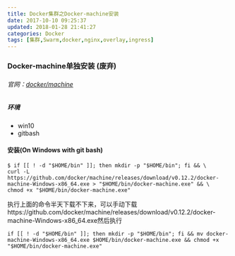 ```yaml
---
title: Docker集群之Docker-machine安装
date: 2017-10-10 09:25:37
updated: 2018-01-28 21:41:27categories: Docker
tags: [集群,Swarm,docker,nginx,overlay,ingress]
---
```

### Docker-machine单独安装 (废弃)

###### 官网：[docker/machine](https://github.com/docker/machine)

##### 环境

* win10
* gitbash

#### 安装(On Windows with git bash)

```
$ if [[ ! -d "$HOME/bin" ]]; then mkdir -p "$HOME/bin"; fi && \
curl -L https://github.com/docker/machine/releases/download/v0.12.2/docker-machine-Windows-x86_64.exe > "$HOME/bin/docker-machine.exe" && \
chmod +x "$HOME/bin/docker-machine.exe"
```

执行上面的命令半天下载不下来，可以手动下载https://github.com/docker/machine/releases/download/v0.12.2/docker-machine-Windows-x86_64.exe然后执行

```
if [[ ! -d "$HOME/bin" ]]; then mkdir -p "$HOME/bin"; fi && mv docker-machine-Windows-x86_64.exe $HOME/bin/docker-machine.exe && chmod +x "$HOME/bin/docker-machine.exe"
```

